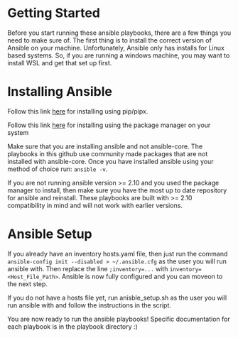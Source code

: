 # Getting Started
Before you start running these ansible playbooks, there are a few things you need to make sure of.  The first thing is to install the correct version of Ansible on your machine.  Unfortunately, Ansible only has installs for Linux based systems. So, if you are running a windows machine, you may want to install WSL and get that set up first.
# Installing Ansible
Follow this link [here](https://docs.ansible.com/ansible/latest/installation_guide/intro_installation.html#installing-and-upgrading-ansible-with-pipx) for installing using pip/pipx.

Follow this link [here](https://docs.ansible.com/ansible/latest/installation_guide/installation_distros.html#installing-ansible-on-specific-operating-systems) for installing using the package manager on your system

Make sure that you are installing ansible and not ansible-core.  The playbooks in this github use community made packages that are not installed with ansible-core.  Once you have installed ansible using your method of choice run: ``` ansible -v ```.  

If you are not running ansible version >= 2.10 and you used the package manager to install, then make sure you have the most up to date repository for ansible and reinstall.  These playbooks are built with >= 2.10 compatibility in mind and will not work with earlier versions.
# Ansible Setup
If you already have an inventory hosts.yaml file, then just run the command ```ansible-config init --disabled > ~/.ansible.cfg``` as the user you will run ansible with.  Then replace the line ```;inventory=...``` with ```inventory=<Host_File_Path>```.  Ansible is now fully configured and you can moveon to the next step.

If you do not have a hosts file yet, run anisble_setup.sh as the user you will run ansible with and follow the instructions in the script.

You are now ready to run the ansible playbooks!
Specific documentation for each playbook is in the playbook directory :)
